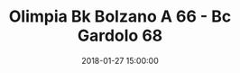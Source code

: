 ---
title: Olimpia Bk Bolzano A 66 - Bc Gardolo 68
date: 2018-01-27 15:00:00
squadra-a: Olimpia Bk Bolzano A
punteggio-a: 68
squadra-b: Bc Gardolo
punteggio-b: 66
partite/squadra: under-14-17-18
luogo: Pal. Scuola Media ""E. Fermi""
categoria: under 14
---